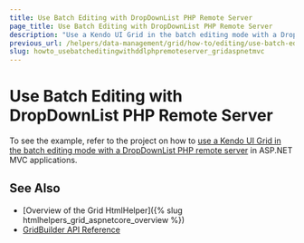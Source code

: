```yaml
---
title: Use Batch Editing with DropDownList PHP Remote Server
page_title: Use Batch Editing with DropDownList PHP Remote Server
description: "Use a Kendo UI Grid in the batch editing mode with a DropDownList PHP remote server in ASP.NET MVC applications."
previous_url: /helpers/data-management/grid/how-to/editing/use-batch-editing-with-remote-ddl-php-server
slug: howto_usebatcheditingwithddlphpremoteserver_gridaspnetmvc
---
```


# Use Batch Editing with DropDownList PHP Remote Server

To see the example, refer to the project on how to [use a Kendo UI Grid in the batch editing mode with a DropDownList PHP remote server](https://github.com/telerik/ui-for-aspnet-mvc-examples/tree/master/grid/GridBatchEditingWithDDLRemotePHPServer) in ASP.NET MVC applications.

## See Also

* [Overview of the Grid HtmlHelper]({% slug htmlhelpers_grid_aspnetcore_overview %})
* [GridBuilder API Reference](http://docs.telerik.com/aspnet-mvc/api/Kendo.Mvc.UI.Fluent/GridBuilder)
